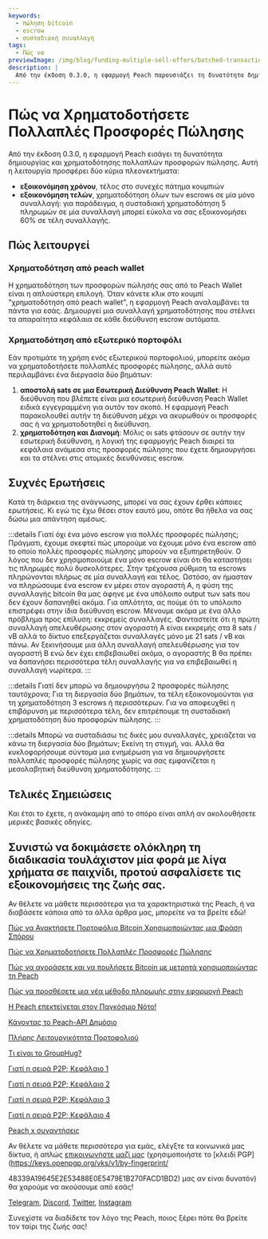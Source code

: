 ```yaml
---
keywords:
  - πώληση bitcoin
  - escrow
  - συσταδιακή συναλλαγή
tags:
  - Πώς να
previewImage: /img/blog/funding-multiple-sell-offers/batched-transaction.png
description: |
  Από την έκδοση 0.3.0, η εφαρμογή Peach παρουσιάζει τη δυνατότητα δημιουργίας και χρηματοδότησης πολλαπλών προσφορών πώλησης. Ιδού πώς λειτουργεί.
---
```


# Πώς να Χρηματοδοτήσετε Πολλαπλές Προσφορές Πώλησης

Από την έκδοση 0.3.0, η εφαρμογή Peach εισάγει τη δυνατότητα δημιουργίας και χρηματοδότησης πολλαπλών προσφορών πώλησης. Αυτή η λειτουργία προσφέρει δύο κύρια πλεονεκτήματα:

- **εξοικονόμηση χρόνου**, τέλος στο συνεχές πάτημα κουμπιών
- **εξοικονόμηση τελών**, χρηματοδότηση όλων των escrows σε μία μόνο συναλλαγή: για παράδειγμα, η συσταδιακή χρηματοδότηση 5 πληρωμών σε μία συναλλαγή μπορεί εύκολα να σας εξοικονομήσει 60% σε τέλη συναλλαγής.

## Πώς λειτουργεί

### Χρηματοδότηση από peach wallet

Η χρηματοδότηση των προσφορών πώλησής σας από το Peach Wallet είναι η απλούστερη επιλογή. Όταν κάνετε κλικ στο κουμπί "χρηματοδότηση από peach wallet", η εφαρμογή Peach αναλαμβάνει τα πάντα για εσάς. Δημιουργεί μια συναλλαγή χρηματοδότησης που στέλνει τα απαραίτητα κεφάλαια σε κάθε διεύθυνση escrow αυτόματα.

### Χρηματοδότηση από εξωτερικό πορτοφόλι

Εάν προτιμάτε τη χρήση ενός εξωτερικού πορτοφολιού, μπορείτε ακόμα να χρηματοδοτήσετε πολλαπλές προσφορές πώλησης, αλλά αυτό περιλαμβάνει ένα διεργασία δύο βημάτων:

1. **αποστολή sats σε μια Εσωτερική Διεύθυνση Peach Wallet**: Η διεύθυνση που βλέπετε είναι μια εσωτερική διεύθυνση Peach Wallet ειδικά εγγεγραμμένη για αυτόν τον σκοπό. Η εφαρμογή Peach παρακολουθεί αυτήν τη διεύθυνση μέχρι να ακυρωθούν οι προσφορές σας ή να χρηματοδοτηθεί η διεύθυνση.
2. **χρηματοδότηση και Διανομή**: Μόλις οι sats φτάσουν σε αυτήν την εσωτερική διεύθυνση, η λογική της εφαρμογής Peach διαιρεί τα κεφάλαια ανάμεσα στις προσφορές πώλησης που έχετε δημιουργήσει και τα στέλνει στις ατομικές διευθύνσεις escrow.

## Συχνές Ερωτήσεις

Κατά τη διάρκεια της ανάγνωσης, μπορεί να σας έχουν έρθει κάποιες ερωτήσεις. Κι εγώ τις έχω θέσει στον εαυτό μου, οπότε θα ήθελα να σας δώσω μια απάντηση αμέσως.

:::details Γιατί όχι ένα μόνο escrow για πολλές προσφορές πώλησης;
Πράγματι, έχουμε σκεφτεί πώς μπορούμε να έχουμε μόνο ένα escrow από το οποίο πολλές προσφορές πώλησης μπορούν να εξυπηρετηθούν.
Ο λόγος που δεν χρησιμοποιούμε ένα μόνο escrow είναι ότι θα καταστήσει τις πληρωμές πολύ δυσκολότερες.
Στην τρέχουσα ρύθμιση τα escrows πληρώνονται πλήρως σε μία συναλλαγή και τέλος. Ωστόσο, αν ήμασταν να πληρώσουμε ένα escrow εν μέρει στον αγοραστή Α, η φύση της συναλλαγής bitcoin θα μας άφηνε με ένα υπόλοιπο output των sats που δεν έχουν δαπανηθεί ακόμα. Για απλότητα, ας πούμε ότι το υπόλοιπο επιστρέφει στην ίδια διεύθυνση escrow.
Μένουμε ακόμα με ένα άλλο πρόβλημα προς επίλυση: εκκρεμείς συναλλαγές. Φανταστείτε ότι η πρώτη συναλλαγή απελευθέρωσης στον αγοραστή Α είναι εκκρεμής στα 8 sats / vB αλλά το δίκτυο επεξεργάζεται συναλλαγές μόνο με 21 sats / vB και πάνω. Αν ξεκινήσουμε μια άλλη συναλλαγή απελευθέρωσης για τον αγοραστή Β ενώ δεν έχει επιβεβαιωθεί ακόμα, ο αγοραστής Β θα πρέπει να δαπανήσει περισσότερα τέλη συναλλαγής για να επιβεβαιωθεί η συναλλαγή νωρίτερα.
:::

:::details Γιατί δεν μπορώ να δημιουργήσω 2 προσφορές πώλησης ταυτόχρονα;
Για τη διεργασία δύο βημάτων, τα τέλη εξοικονομούνται για τη χρηματοδότηση 3 escrows ή περισσότερων. Για να αποφευχθεί η επιβάρυνση με περισσότερα τέλη, δεν επιτρέπουμε τη συσταδιακή χρηματοδότηση δύο προσφορών πώλησης.
:::

:::details Μπορώ να συσταδιάσω τις δικές μου συναλλαγές, χρειάζεται να κάνω τη διεργασία δύο βημάτων;
Εκείνη τη στιγμή, ναι. Αλλά θα κυκλοφορήσουμε σύντομα μια ενημέρωση για να δημιουργήσετε πολλαπλές προσφορές πώλησης χωρίς να σας εμφανίζεται η μεσολαβητική διεύθυνση χρηματοδότησης.
:::

## Τελικές Σημειώσεις

Και έτσι το έχετε, η ανάκαμψη από το σπόρο είναι απλή αν ακολουθήσετε μερικές βασικές οδηγίες.

Συνιστώ να δοκιμάσετε ολόκληρη τη διαδικασία τουλάχιστον μία φορά με λίγα χρήματα σε παιχνίδι, προτού ασφαλίσετε τις εξοικονομήσεις της ζωής σας.
---


Αν θέλετε να μάθετε περισσότερα για τα χαρακτηριστικά της Peach, ή να διαβάσετε κάποια από τα άλλα άρθρα μας, μπορείτε να τα βρείτε εδώ!

[Πώς να Ανακτήσετε Πορτοφόλια Bitcoin Χρησιμοποιώντας μια Φράση Σπόρου](https://peachbitcoin.com/el/blog/how-to-restore-peach-wallet/)

[Πώς να Χρηματοδοτήσετε Πολλαπλές Προσφορές Πώλησης](https://peachbitcoin.com/el/blog/funding-multiple-sell-offers/)

[Πώς να αγοράσετε και να πουλήσετε Bitcoin με μετρητά χρησιμοποιώντας τη Peach](https://peachbitcoin.com/el/blog/how-to-buy-and-sell-bitcoin-with-cash-using-peach/)

[Πώς να προσθέσετε μια νέα μέθοδο πληρωμής στην εφαρμογή Peach](https://peachbitcoin.com/el/blog/how-to-add-a-payment-method/)

[Η Peach επεκτείνεται στον Παγκόσμιο Νότο!](https://peachbitcoin.com/el/blog/peach-expands-to-the-global-south/)

[Κάνοντας το Peach-API Δημόσιο](https://peachbitcoin.com/el/blog/making-our-peach-api-public/)

[Πλήρης Λειτουργικότητα Πορτοφολιού](https://peachbitcoin.com/el/blog/full-wallet-functionality/)

[Τι είναι το GroupHug?](https://peachbitcoin.com/el/blog/group-hug/)

[Γιατί η σειρά P2P; Κεφάλαιο 1](https://peachbitcoin.com/el/blog/why-p2p-chapter-1/)

[Γιατί η σειρά P2P; Κεφάλαιο 2](https://peachbitcoin.com/el/blog/why-p2p-chapter-2/)

[Γιατί η σειρά P2P; Κεφάλαιο 3](https://peachbitcoin.com/el/blog/why-p2p-chapter-3-circular-economies/)

[Γιατί η σειρά P2P; Κεφάλαιο 4](https://peachbitcoin.com/el/blog/why-p2p-chapter-4-chains-of-trust/)

[Peach x συναντήσεις](https://peachbitcoin.com/el/blog/peach-for-meetups/)

Αν θέλετε να μάθετε περισσότερα για εμάς, ελέγξτε τα κοινωνικά μας δίκτυα, ή απλώς [επικοινωνήστε μαζί μας](mailto:hello@peachbitcoin.com) (χρησιμοποιήστε το [κλειδί PGP](https://keys.openpgp.org/vks/v1/by-fingerprint/

48339A19645E2E53488E0E5479E1B270FACD1BD2) μας αν είναι δυνατόν) θα χαρούμε να ακούσουμε από εσάς!

[Telegram](https://t.me/+GkOW1J-ixBBkZWRk), [Discord](https://discord.gg/ypeHz3SW54), [Twitter](https://twitter.com/peachbitcoin), [Instagram](https://instagram.com/peachbitcoin)

Συνεχίστε να διαδίδετε τον λόγο της Peach, ποιος ξέρει πότε θα βρείτε τον ταίρι της ζωής σας!
